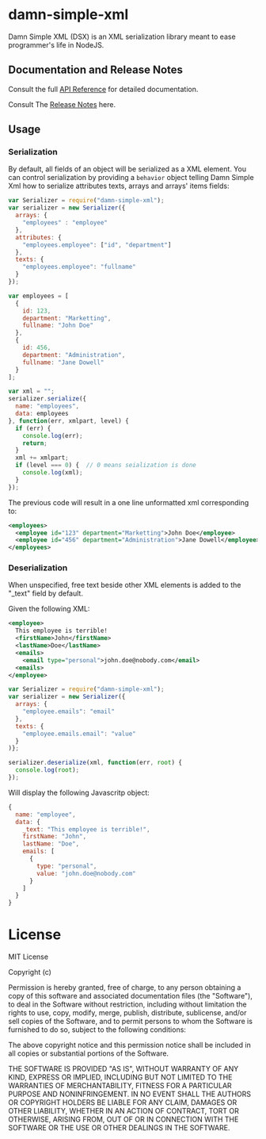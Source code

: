 damn-simple-xml
===============

Damn Simple XML (DSX) is an XML serialization library meant to ease 
programmer's life in NodeJS.

## Documentation and Release Notes

Consult the full [API Reference](https://github.com/formix/damn-simple-xml/wiki/Api-Reference) for detailed documentation.

Consult The [Release Notes](https://github.com/formix/damn-simple-xml/wiki/Release-Notes) here.

## Usage

### Serialization

By default, all fields of an object will be serialized as a XML element. You
can control serialization by providing a `behavior` object telling Damn 
Simple Xml how to serialize attributes texts, arrays and arrays' items fields:

```javascript
var Serializer = require("damn-simple-xml");
var serializer = new Serializer({
  arrays: {
    "employees" : "employee"
  },
  attributes: {
    "employees.employee": ["id", "department"]
  },
  texts: {
    "employees.employee": "fullname"
  }
});

var employees = [
  { 
    id: 123,
    department: "Marketting",
    fullname: "John Doe"
  },
  { 
    id: 456,
    department: "Administration",
    fullname: "Jane Dowell"
  }
];

var xml = "";
serializer.serialize({
  name: "employees", 
  data: employees
}, function(err, xmlpart, level) {
  if (err) {
    console.log(err);
    return;
  }
  xml += xmlpart;
  if (level === 0) {  // 0 means seialization is done
    console.log(xml);
  }
});
```

The previous code will result in a one line unformatted xml corresponding to:

```xml
<employees>
  <employee id="123" department="Marketting">John Doe</employee>
  <employee id="456" department="Administration">Jane Dowell</employee>
</employees>
```

### Deserialization

When unspecified, free text beside other XML elements is added to the "_text"
field by default.

Given the following XML:
```xml
<employee>
  This employee is terrible!
  <firstName>John</firstName>
  <lastName>Doe</lastName>
  <emails>
    <email type="personal">john.doe@nobody.com</email>
  <emails>
</employee>
```

```javascript
var Serializer = require("damn-simple-xml");
var serializer = new Serializer({
  arrays: {
    "employee.emails": "email"
  },
  texts: {
    "employee.emails.email": "value"
  }
)};

serializer.deserialize(xml, function(err, root) {
  console.log(root);
});
```

Will display the following Javascritp object:

```javascript
{
  name: "employee",
  data: {
    _text: "This employee is terrible!",
    firstName: "John",
    lastName: "Doe",
    emails: [
      {
        type: "personal",
        value: "john.doe@nobody.com"
      }
    ]
  }
}
```

License
=======

MIT License

Copyright (c) <year> <copyright holders>

Permission is hereby granted, free of charge, to any person obtaining a copy of this software and associated documentation files (the "Software"), to deal in the Software without restriction, including without limitation the rights to use, copy, modify, merge, publish, distribute, sublicense, and/or sell copies of the Software, and to permit persons to whom the Software is furnished to do so, subject to the following conditions:

The above copyright notice and this permission notice shall be included in all copies or substantial portions of the Software.

THE SOFTWARE IS PROVIDED "AS IS", WITHOUT WARRANTY OF ANY KIND, EXPRESS OR IMPLIED, INCLUDING BUT NOT LIMITED TO THE WARRANTIES OF MERCHANTABILITY, FITNESS FOR A PARTICULAR PURPOSE AND NONINFRINGEMENT. IN NO EVENT SHALL THE AUTHORS OR COPYRIGHT HOLDERS BE LIABLE FOR ANY CLAIM, DAMAGES OR OTHER LIABILITY, WHETHER IN AN ACTION OF CONTRACT, TORT OR OTHERWISE, ARISING FROM, OUT OF OR IN CONNECTION WITH THE SOFTWARE OR THE USE OR OTHER DEALINGS IN THE SOFTWARE.
